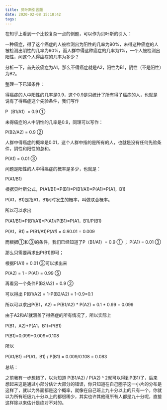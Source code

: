 ```yaml
---
title: 贝叶斯引言题
date: 2020-02-08 15:18:42
tags:
---
```

在知乎上看到一个比较复杂一点的例题，可以作为贝叶斯的引入：

一种癌症，得了这个癌症的人被检测出为阳性的几率为90%，未得这种癌症的人被检测出阴性的几率为90%，而人群中得这种癌症的几率为1%，一个人被检测出阳性，问这个人得癌症的几率为多少？  

分析一下，首先设癌症为A1，那么不得癌症就是A2，阳性为B1，阴性（不是阳性）为B2。

整理一下已知条件：

得癌症的人中阳性的几率是0.9，这个0.9是只统计了所有得了癌症的人，也就是说有了得癌症这个先验条件，我们写作

P（B1/A1）= 0.9 ①

未得癌症的人中阴性的几率是0.9，同理可以写作：

P(B2/A2) = 0.9 ②

人群中得癌症的概率是0.01，这个人群中指的是所有的人，也就是没有任何先验条件，阴性和阳性的总和。

P(A1) = 0.01 ③

问题是阳性的人中得癌症的概率是多少，也就是：

P(A1/B1)

根据贝叶斯公式，P(A1/B1)*P(B1)=P(B1/A1)*P(A1)=P(A1，B1)

P(A1，B1)是指A1，B1同时发生的概率，叫做联合概率。  

所以可以求出

P(A1/B1)=P(B1/A1)*P(A1)/P(B1)=P(A1，B1)/P(B1)  

P(A1，B1) = P(B1/A1)*P(A1) = 0.9*0.01 = 0.009

而根据①和③的条件，我们已经知道了P（B1/A1）= 0.9 ① ； P(A1) = 0.01 ③

那么只需要再求出P(B1)即可；

根据P(A1) = 0.01 ③可以求出来

P(A2) = 1 - P(A1) = 0.99 ⑤  

再看另一个条件P(B2/A2) = 0.9 ②

可以得出 P(B1/A2) = 1-P(B2/A2) = 1-0.9=0.1

所以可以求出P(B1，A2) = P(B1/A2) * P(A2) = 0.1 * 0.99 = 0.099

由于A2和A1就涵盖了得癌症的所有情况了，所以实际上

P(B1，A2)+P(A1，B1)=P(B1)  

P(B1)=0.099+0.009=0.108  

所以

P(A1/B1) =P(A1，B1) / P(B1) = 0.009/0.108 = 0.083

  

总结：

之前我有一步想错了，以为知道 P(B1/A2) / P(A2) ^
2就可以得到P(B1)了，后来想起来这是通过小部分估计大部分的错误，你只知道在自己圈子这一小片的分布是这样了，就以为外面都是这个概率，就像在自己班上九十分以上的只有一个，你就以为所有班级九十分以上的都很稀少，其实也许其他班所有人都是九十分呢，直接这样除以来估计是绝对不对的。

  

  

